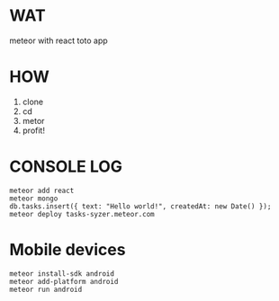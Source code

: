 WAT
===

meteor with react toto app

HOW
===
1. clone
2. cd
3. metor
4. profit!



CONSOLE LOG
===========
```
meteor add react
meteor mongo
db.tasks.insert({ text: "Hello world!", createdAt: new Date() });
meteor deploy tasks-syzer.meteor.com
```

Mobile devices
==============
```
meteor install-sdk android
meteor add-platform android
meteor run android
```

